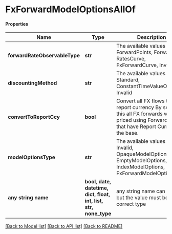 # FxForwardModelOptionsAllOf

#### Properties
Name | Type | Description | Notes
------------ | ------------- | ------------- | -------------
**forwardRateObservableType** | **str** | The available values are: ForwardPoints, ForwardRate, RatesCurve, FxForwardCurve, Invalid | 
**discountingMethod** | **str** | The available values are: Standard, ConstantTimeValueOfMoney, Invalid | 
**convertToReportCcy** | **bool** | Convert all FX flows to the report currency  By setting this all FX forwards will be priced using Forward Curves that have Report Currency as the base. | 
**modelOptionsType** | **str** | The available values are: Invalid, OpaqueModelOptions, EmptyModelOptions, IndexModelOptions, FxForwardModelOptions | 
**any string name** | **bool, date, datetime, dict, float, int, list, str, none_type** | any string name can be used but the value must be the correct type | [optional]

[[Back to Model list]](../README.md#documentation-for-models) [[Back to API list]](../README.md#documentation-for-api-endpoints) [[Back to README]](../README.md)

